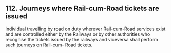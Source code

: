## 112. Journeys where Rail-cum-Road tickets are issued

Individual travelling by road on duty wherever Rail-cum-Road services exist and are controlled either by the Railways or by other authorities who recognise the tickets issued by the railways and viceversa shall perform such journeys on Rail-cum- Road tickets.
